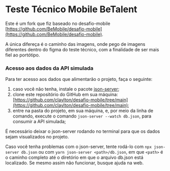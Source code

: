 # Teste Técnico Mobile BeTalent

Este é um fork  que fiz baseado no desafio-mobile [https://github.com/BeMobile/desafio-mobile](https://github.com/BeMobile/desafio-mobile).

A única difereça é o caminho das imagens, onde pego de imagens diferentes dentro do figma do teste técnico, com a finalidade de ser mais fiel ao portótipo.

### Acesso aos dados da API simulada

Para ter acesso aos dados que alimentarão o projeto, faça o seguinte:

1. caso você não tenha, instale o pacote [json-server](https://github.com/typicode/json-server);
2. clone este repositório do GitHub em sua máquina: [https://github.com/claylton/desafio-mobile/tree/main](https://github.com/claylton/desafio-mobile/tree/main);
3. entre na pasta do projeto, em sua máquina, e, por meio da linha de comando, execute o comando `json-server --watch db.json`, para consumir a API simulada;

É necessário deixar o json-server rodando no terminal para que os dados sejam visualizados no projeto.

Caso você tenha problemas com o json-server, tente rodá-lo com `npx json-server db.json` ou 
com `yarn json-server <path>/db.json`, em que `<path>` é o caminho completo até o diretório em que o arquivo db.json está localizado. Se mesmo assim não funcionar, busque ajuda na web.
